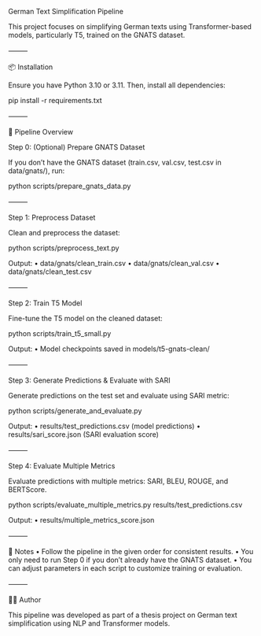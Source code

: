 German Text Simplification Pipeline

This project focuses on simplifying German texts using Transformer-based models, particularly T5, trained on the GNATS dataset.

⸻

📦 Installation

Ensure you have Python 3.10 or 3.11. Then, install all dependencies:

pip install -r requirements.txt


⸻

🚀 Pipeline Overview

Step 0: (Optional) Prepare GNATS Dataset

If you don’t have the GNATS dataset (train.csv, val.csv, test.csv in data/gnats/), run:

python scripts/prepare_gnats_data.py


⸻

Step 1: Preprocess Dataset

Clean and preprocess the dataset:

python scripts/preprocess_text.py

Output:
	•	data/gnats/clean_train.csv
	•	data/gnats/clean_val.csv
	•	data/gnats/clean_test.csv

⸻

Step 2: Train T5 Model

Fine-tune the T5 model on the cleaned dataset:

python scripts/train_t5_small.py

Output:
	•	Model checkpoints saved in models/t5-gnats-clean/

⸻

Step 3: Generate Predictions & Evaluate with SARI

Generate predictions on the test set and evaluate using SARI metric:

python scripts/generate_and_evaluate.py

Output:
	•	results/test_predictions.csv (model predictions)
	•	results/sari_score.json (SARI evaluation score)

⸻

Step 4: Evaluate Multiple Metrics

Evaluate predictions with multiple metrics: SARI, BLEU, ROUGE, and BERTScore.

python scripts/evaluate_multiple_metrics.py results/test_predictions.csv

Output:
	•	results/multiple_metrics_score.json

⸻

📝 Notes
	•	Follow the pipeline in the given order for consistent results.
	•	You only need to run Step 0 if you don’t already have the GNATS dataset.
	•	You can adjust parameters in each script to customize training or evaluation.

⸻

👨‍💻 Author

This pipeline was developed as part of a thesis project on German text simplification using NLP and Transformer models.